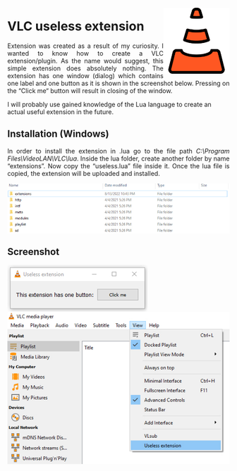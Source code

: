 <img width="150" align="right" title="VLC icon" src="./resources/vlc-player.png" alt_text="[Vlc icons created by Pixel perfect - Flaticon](https://www.flaticon.com/free-icons/vlc)"></img>

# VLC useless extension
<p align="justify">Extension was created as a result of my curiosity. I wanted to know how to create a VLC extension/plugin. As the name would suggest, this simple extension does absolutely nothing. The extension has one window (dialog) which contains one label and one button as it is shown in the screenshot below. Pressing on the “Click me“ button will result in closing of the window.

I will probably use gained knowledge of the Lua language to create an actual useful extension in the future. </p>

## Installation (Windows)
<p align="justify">In order to install the extension in .lua go to the file path <i>C:\Program Files\VideoLAN\VLC\lua</i>. Inside the lua folder, create another folder by name “extensions”. Now copy the “useless.lua” file inside it. Once the lua file is copied, the extension will be uploaded and installed.</p>

<img src="./resources/vlc_ext_install.jpg" align="center">

## Screenshot
<img src="./resources/useless_extension_screenshot.jpg" align="center">
<img src="./resources/useless_extension_screenshot_2.jpg" align="top">